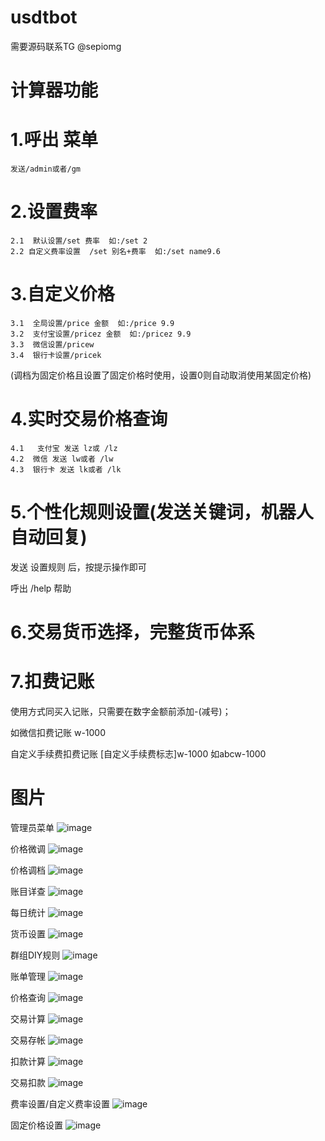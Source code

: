 # usdtbot

需要源码联系TG @sepiomg

# 计算器功能
# 1.呼出 菜单   
    发送/admin或者/gm

# 2.设置费率 
    2.1  默认设置/set 费率  如:/set 2
    2.2 自定义费率设置  /set 别名+费率  如:/set name9.6

# 3.自定义价格 
    3.1  全局设置/price 金额  如:/price 9.9
    3.2  支付宝设置/pricez 金额  如:/pricez 9.9
    3.3  微信设置/pricew
    3.4  银行卡设置/pricek

(调档为固定价格且设置了固定价格时使用，设置0则自动取消使用某固定价格)

# 4.实时交易价格查询
    4.1   支付宝 发送 lz或 /lz
    4.2  微信 发送 lw或者 /lw
    4.3  银行卡 发送 lk或者 /lk

# 5.个性化规则设置(发送关键词，机器人自动回复)
发送  设置规则    后，按提示操作即可

呼出 /help 帮助

# 6.交易货币选择，完整货币体系

# 7.扣费记账

使用方式同买入记账，只需要在数字金额前添加-(减号)；

如微信扣费记账
 w-1000

自定义手续费扣费记账 
[自定义手续费标志]w-1000
如abcw-1000

# 图片
管理员菜单
![image](https://user-images.githubusercontent.com/82241311/114243126-a53ce700-99be-11eb-8fe5-78a05d3407bd.png)

价格微调
![image](https://user-images.githubusercontent.com/82241311/114243154-aec64f00-99be-11eb-8b88-5fe88031df06.png)

价格调档
![image](https://user-images.githubusercontent.com/82241311/114243200-c1d91f00-99be-11eb-9b78-c36cdda34b9c.png)

账目详查
![image](https://user-images.githubusercontent.com/82241311/114243246-d5848580-99be-11eb-990f-3eb85e9e4bd2.png)

每日统计
![image](https://user-images.githubusercontent.com/82241311/114243276-dfa68400-99be-11eb-999d-625d96f50ffc.png)

货币设置
![image](https://user-images.githubusercontent.com/82241311/114243308-e9c88280-99be-11eb-96e1-efe10336ed5f.png)

群组DIY规则
![image](https://user-images.githubusercontent.com/82241311/114243334-f5b44480-99be-11eb-9504-515fd774b51b.png)

账单管理
![image](https://user-images.githubusercontent.com/82241311/114243361-01077000-99bf-11eb-92c3-7221a82eec35.png)

价格查询
![image](https://user-images.githubusercontent.com/82241311/114243407-12507c80-99bf-11eb-9f79-e9f36f08019b.png)

交易计算
![image](https://user-images.githubusercontent.com/82241311/114243432-21cfc580-99bf-11eb-820e-acdb94cc09c1.png)

交易存帐
![image](https://user-images.githubusercontent.com/82241311/114243450-2d22f100-99bf-11eb-8fd0-516581cd12e7.png)

扣款计算
![image](https://user-images.githubusercontent.com/82241311/114243486-3dd36700-99bf-11eb-928b-d89364de8bc1.png)

交易扣款
![image](https://user-images.githubusercontent.com/82241311/114243510-4d52b000-99bf-11eb-8c1a-561d35001147.png)

费率设置/自定义费率设置
![image](https://user-images.githubusercontent.com/82241311/114243605-73785000-99bf-11eb-91f1-56066937f4b2.png)

固定价格设置
![image](https://user-images.githubusercontent.com/82241311/114243646-83902f80-99bf-11eb-97f1-cefd2adc7f46.png)
